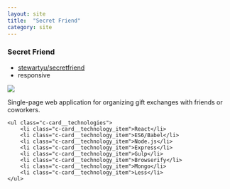 ```yaml
---
layout: site
title:  "Secret Friend"
category: site
---
```


### Secret Friend

<ul class="c-card__stats">
    <li><a href="http://www.github.com/stewartyu/secretfriend">stewartyu/secretfriend</a></li>
    <li>responsive</li>
</ul>

<div class="c-media c-media__image c--wide">
    <img src="{{ site.baseurl }}img/sites/secretfriend.jpg" />
</div>

<div class="c-card__description">
    <p>Single-page web application for organizing gift exchanges with friends or coworkers.</p>

    <ul class="c-card__technologies">
        <li class="c-card__technology_item">React</li>
        <li class="c-card__technology_item">ES6/Babel</li>
        <li class="c-card__technology_item">Node.js</li>
        <li class="c-card__technology_item">Express</li>
        <li class="c-card__technology_item">Gulp</li>
        <li class="c-card__technology_item">Browserify</li>
        <li class="c-card__technology_item">Mongo</li>
        <li class="c-card__technology_item">Less</li>
    </ul>
</div>
